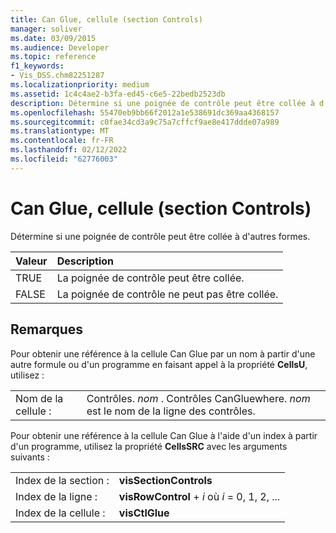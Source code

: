 ```yaml
---
title: Can Glue, cellule (section Controls)
manager: soliver
ms.date: 03/09/2015
ms.audience: Developer
ms.topic: reference
f1_keywords:
- Vis_DSS.chm82251287
ms.localizationpriority: medium
ms.assetid: 1c4c4ae2-b3fa-ed45-c6e5-22bedb2523db
description: Détermine si une poignée de contrôle peut être collée à d'autres formes.
ms.openlocfilehash: 55470eb9bb66f2012a1e538691dc369aa4368157
ms.sourcegitcommit: c0fae34cd3a9c75a7cffcf9ae8e417ddde07a989
ms.translationtype: MT
ms.contentlocale: fr-FR
ms.lasthandoff: 02/12/2022
ms.locfileid: "62776003"
---
```

# <a name="can-glue-cell-controls-section"></a>Can Glue, cellule (section Controls)

Détermine si une poignée de contrôle peut être collée à d'autres formes.
  
|**Valeur**|**Description**|
|:-----|:-----|
| TRUE  <br/> | La poignée de contrôle peut être collée. |
| FALSE  <br/> | La poignée de contrôle ne peut pas être collée. |
   
## <a name="remarks"></a>Remarques

Pour obtenir une référence à la cellule Can Glue par un nom à partir d'une autre formule ou d'un programme en faisant appel à la propriété **CellsU**, utilisez : 
  
|||
|:-----|:-----|
| Nom de la cellule :  <br/> | Contrôles.  *nom*  . Contrôles CanGluewhere.  *nom*  est le nom de la ligne des contrôles. |
   
Pour obtenir une référence à la cellule Can Glue à l'aide d'un index à partir d'un programme, utilisez la propriété **CellsSRC** avec les arguments suivants : 
  
|||
|:-----|:-----|
| Index de la section :  <br/> |**visSectionControls** <br/> |
| Index de la ligne :  <br/> |**visRowControl** +   *i* où *i* = 0, 1, 2, ... |
| Index de la cellule :  <br/> |**visCtlGlue** <br/> |
   

